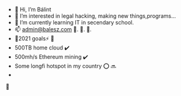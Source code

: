 - 👋 Hi, I’m Bálint
- 👀 I’m interested in legal hacking, making new things,programs...
- 🌱 I’m currently learning IT in secendary school.
- 📫 admin@balesz.com
:small_red_triangle_down:.
:small_red_triangle_down:.
:small_red_triangle_down:.
- :ocean:2021 goals:zap:
:small_red_triangle_down:
- 500TB home cloud :heavy_check_mark:
- 500mh/s Ethereum mining :heavy_check_mark:
- Some longfi hotspot in my country :o: :soon:
- 
:small_red_triangle_down:
